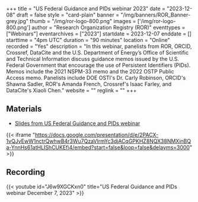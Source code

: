 +++
title = "US Federal Guidance and PIDs webinar 2023" 
date = "2023-12-08" 
draft = false 
style = "card-plain" 
banner = "/img/banners/ROR_Banner-grey.jpg" 
thumb = "/img/ror-logo-800.png" 
images = ['/img/ror-logo-800.png']
author = "Research Organization Registry (ROR)" 
eventtypes = ["Webinars"]
eventarchives = ["2023"]
startdate = 2023-12-07
enddate = []
starttime = "4pm UTC"
duration = "90 minutes"
location = "Online"
recorded = "Yes"
description = "In this webinar, panelists from ROR, ORCID, Crossref, DataCite and the U.S. Department of Energy’s Office of Scientific and Technical Information discuss guidance memos issued by the U.S. Federal Government that encourage the use of Persistent Identifiers (PIDs). Memos include the 2021 NSPM-33 memo and the 2022 OSTP Public Access memo. Panelists include DOE OSTI's Dr. Carly Robinson, ORCID's Shawna Sadler, ROR's Amanda French, Crossref's Isaac Farley, and DataCite's Xiaoli Chen."
website = ""
reglink = ""
+++

## Materials

- [Slides from US Federal Guidance and PIDs webinar](https://docs.google.com/presentation/d/1JjTcJELkIja_2yVQX2II3Z-ghc4ZniRdzIi9UB3KQCc/edit?usp=sharing)

{{< iframe "https://docs.google.com/presentation/d/e/2PACX-1vQJvEwW1nctrQwhwB4r3Wu7QzaVlrmYc3djACqGPKHZ8NQX38NMXinBQa-YnnHs61atHLIShCUKEfi4/embed?start=false&loop=false&delayms=3000" >}}

## Recording 

{{< youtube id="J6w9XGCKxn0" title="US Federal Guidance and PIDs webinar December 7, 2023" >}}
